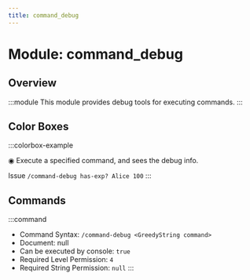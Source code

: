 ```yaml
---
title: command_debug
---
```



# Module: command_debug

## Overview
:::module
This module provides debug tools for executing commands.
:::
## Color Boxes

:::colorbox-example

◉ Execute a specified command, and sees the debug info.

Issue `/command-debug has-exp? Alice 100`
:::

## Commands
:::command
- Command Syntax: `/command-debug <GreedyString command>`
- Document: null
- Can be executed by console: `true`
- Required Level Permission: `4`
- Required String Permission: `null`
:::
